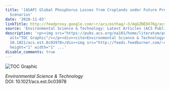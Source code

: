 ```yaml
---
title: '[ASAP] Global Phosphorus Losses from Croplands under Future Precipitation
  Scenarios'
date: '2020-11-03'
linkTitle: http://feedproxy.google.com/~r/acs/esthag/~3/AqGZNEDX76g/acs.est.0c03978
source: 'Environmental Science & Technology: Latest Articles (ACS Publications)'
description: '<p><img src="https://pubs.acs.org/na101/home/literatum/publisher/achs/journals/content/esthag/0/esthag.ahead-of-print/acs.est.0c03978/20201103/images/medium/es0c03978_0007.gif"
  alt="TOC Graphic"/></p><div><cite>Environmental Science & Technology</cite></div><div>DOI:
  10.1021/acs.est.0c03978</div><img src="http://feeds.feedburner.com/~r/acs/esthag/~4/AqGZNEDX76g"
  height="1" width="1" ...'
disable_comments: true
---
```

<p><img src="https://pubs.acs.org/na101/home/literatum/publisher/achs/journals/content/esthag/0/esthag.ahead-of-print/acs.est.0c03978/20201103/images/medium/es0c03978_0007.gif" alt="TOC Graphic"/></p><div><cite>Environmental Science & Technology</cite></div><div>DOI: 10.1021/acs.est.0c03978</div><img src="http://feeds.feedburner.com/~r/acs/esthag/~4/AqGZNEDX76g" height="1" width="1" ...